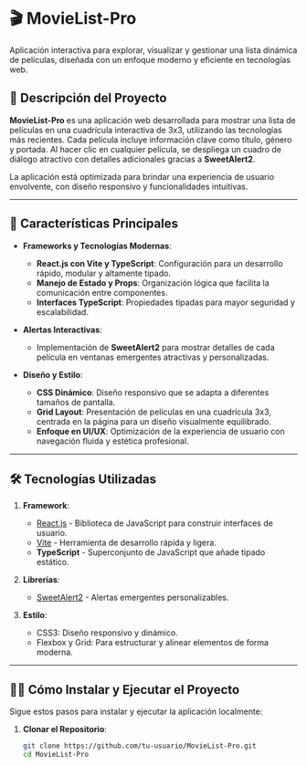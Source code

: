 # 🎬 **MovieList-Pro**  
Aplicación interactiva para explorar, visualizar y gestionar una lista dinámica de películas, diseñada con un enfoque moderno y eficiente en tecnologías web.

## 📖 **Descripción del Proyecto**  
**MovieList-Pro** es una aplicación web desarrollada para mostrar una lista de películas en una cuadrícula interactiva de 3x3, utilizando las tecnologías más recientes. Cada película incluye información clave como título, género y portada. Al hacer clic en cualquier película, se despliega un cuadro de diálogo atractivo con detalles adicionales gracias a **SweetAlert2**. 

La aplicación está optimizada para brindar una experiencia de usuario envolvente, con diseño responsivo y funcionalidades intuitivas.

---

## 🚀 **Características Principales**
- **Frameworks y Tecnologías Modernas**:
  - **React.js con Vite y TypeScript**: Configuración para un desarrollo rápido, modular y altamente tipado.
  - **Manejo de Estado y Props**: Organización lógica que facilita la comunicación entre componentes.
  - **Interfaces TypeScript**: Propiedades tipadas para mayor seguridad y escalabilidad.

- **Alertas Interactivas**:
  - Implementación de **SweetAlert2** para mostrar detalles de cada película en ventanas emergentes atractivas y personalizadas.

- **Diseño y Estilo**:
  - **CSS Dinámico**: Diseño responsivo que se adapta a diferentes tamaños de pantalla.
  - **Grid Layout**: Presentación de películas en una cuadrícula 3x3, centrada en la página para un diseño visualmente equilibrado.
  - **Enfoque en UI/UX**: Optimización de la experiencia de usuario con navegación fluida y estética profesional.

---

## 🛠️ **Tecnologías Utilizadas**
1. **Framework**:
   - [React.js](https://react.dev/) - Biblioteca de JavaScript para construir interfaces de usuario.
   - [Vite](https://vitejs.dev/) - Herramienta de desarrollo rápida y ligera.
   - **TypeScript** - Superconjunto de JavaScript que añade tipado estático.

2. **Librerías**:
   - [SweetAlert2](https://sweetalert2.github.io/) - Alertas emergentes personalizables.

3. **Estilo**:
   - CSS3: Diseño responsivo y dinámico.
   - Flexbox y Grid: Para estructurar y alinear elementos de forma moderna.

---

## 🧑‍💻 **Cómo Instalar y Ejecutar el Proyecto**
Sigue estos pasos para instalar y ejecutar la aplicación localmente:

1. **Clonar el Repositorio**:
   ```bash
   git clone https://github.com/tu-usuario/MovieList-Pro.git
   cd MovieList-Pro

